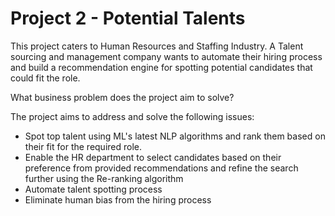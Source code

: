 # Project 2 - Potential Talents

This project caters to Human Resources and Staffing Industry. A Talent sourcing and management company wants to automate their hiring process and build a recommendation engine for spotting potential candidates that could fit the role.


What business problem does the project aim to solve?

 The project aims to address and solve the following issues:
- Spot top talent using ML's latest NLP algorithms and rank them based on their fit for the required role.
- Enable the HR department to select candidates based on their preference from provided recommendations and refine the search further using the Re-ranking algorithm
- Automate talent spotting process
- Eliminate human bias from the hiring process
  
